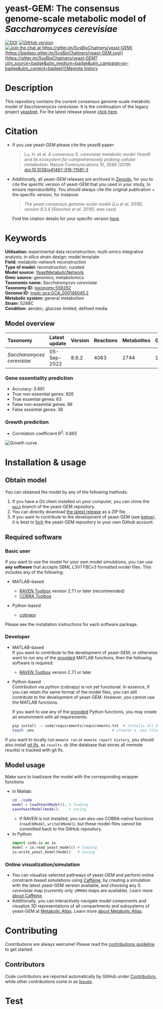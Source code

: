 # yeast-GEM: The consensus genome-scale metabolic model of _Saccharomyces cerevisiae_

[![DOI](https://zenodo.org/badge/52777598.svg)](https://zenodo.org/badge/latestdoi/52777598) [![GitHub version](https://badge.fury.io/gh/sysbiochalmers%2Fyeast-gem.svg)](https://badge.fury.io/gh/sysbiochalmers%2Fyeast-gem) [![Join the chat at https://gitter.im/SysBioChalmers/yeast-GEM](https://badges.gitter.im/SysBioChalmers/yeast-GEM.svg)](https://gitter.im/SysBioChalmers/yeast-GEM?utm_source=badge&utm_medium=badge&utm_campaign=pr-badge&utm_content=badge)[![Memote history](https://github.com/SysBioChalmers/yeast-GEM/workflows/Memote%20history/badge.svg)](https://sysbiochalmers.github.io/yeast-GEM/history_report.html)

# Description

This repository contains the current consensus genome-scale metabolic model of _Saccharomyces cerevisiae_. It is the continuation of the legacy project [yeastnet](https://sourceforge.net/projects/yeast/). For the latest release please [click here](https://github.com/SysBioChalmers/yeast-GEM/releases).

# Citation

* If you use yeast-GEM please cite the yeast8 paper:
  > Lu, H. et al. _A consensus S. cerevisiae metabolic model Yeast8 and its ecosystem for comprehensively probing cellular metabolism._ Nature Communications 10, 3586 (2019). [doi:10.1038/s41467-019-11581-3](https://doi.org/10.1038/s41467-019-11581-3)
* Additionally, all yeast-GEM releases are archived in [Zenodo](https://zenodo.org/badge/latestdoi/52777598), for you to cite the specific version of yeast-GEM that you used in your study, to ensure reproducibility. You should always cite the original publication + the specific version, for instance:
  > _The yeast consensus genome-scale model [Lu et al. 2019], version 8.3.4 [Sánchez et al. 2019], was used._

  Find the citation details for your specific version [here](https://zenodo.org/search?page=1&size=20&q=conceptrecid:%221494182%22&sort=-publication_date&all_versions=True).
  
# Keywords

**Utilisation:** experimental data reconstruction; multi-omics integrative analysis; _in silico_ strain design; model template  
**Field:** metabolic-network reconstruction  
**Type of model:** reconstruction; curated  
**Model source:** [YeastMetabolicNetwork](http://doi.org/10.1038/nbt1492)  
**Omic source:** genomics; metabolomics  
**Taxonomic name:** _Saccharomyces cerevisiae_  
**Taxonomy ID:** [taxonomy:559292](https://identifiers.org/taxonomy:559292)  
**Genome ID:** [insdc.gca:GCA_000146045.2](https://identifiers.org/insdc.gca:GCA_000146045.2)  
**Metabolic system:** general metabolism  
**Strain:** S288C  
**Condition:** aerobic, glucose-limited, defined media  

## Model overview

| Taxonomy | Latest update | Version | Reactions | Metabolites | Genes |
|:-------|:--------------|:------|:------|:----------|:-----|
| _Saccharomyces cerevisiae_ | 05-Sep-2022 | 8.6.2 | 4063 | 2744 | 1160 |

### Gene essentiality prediction

- Accuracy: 0.881
- True non-essential genes: 926
- True essential genes: 63
- False non-essential genes: 96
- False essential genes: 38

### Growth prediction

- Correlation coefficient R<sup>2</sup>: 0.865

![Growth curve](growth.png)

# Installation & usage

## Obtain model

You can obtained the model by any of the following methods:
1. If you have a Git client installed on your computer, you can clone the [`main`](https://github.com/SysBioChalmers/yeast-GEM) branch of the yeast-GEM repository.
2. You can directly download [the latest release](https://github.com/SysBioChalmers/yeast-GEM/releases) as a ZIP file.
3. If you want to contribute to the development of yeast-GEM (see [below](#below)), it is best to [fork](https://github.com/SysBioChalmers/yeast-GEM/fork) the yeast-GEM repository to your own Github account.

## Required software

### Basic user

If you want to use the model for your own model simulations, you can use **any software** that accepts SBML L3V1 FBCv3 formatted model files. This includes any of the following:
* MATLAB-based
  * [RAVEN Toolbox](https://github.com/SysBioChalmers/RAVEN) version 2.7.1 or later (recommended)  
  * [COBRA Toolbox](https://github.com/opencobra/cobratoolbox)

* Python-based
  * [cobrapy](https://github.com/opencobra/cobrapy)  

Please see the installation instructions for each software package.

### Developer

* MATLAB-based  
  If you want to contribute to the development of yeast-GEM, or otherwise want to run any of the [provided](https://github.com/SysBioChalmers/yeast-GEM/tree/main/code) MATLAB functions, then the following software is required:
  * [RAVEN Toolbox](https://github.com/SysBioChalmers/RAVEN) version 2.7.1 or later

* Python-based  
  Contribution via python (cobrapy) is not yet functional. In essence, if you can retain the same format of the model files, you can still contribute to the development of yeast-GEM. However, you cannot use the MATLAB functions.

  If you want to use any of the [provided](https://github.com/SysBioChalmers/yeast-GEM/tree/main/code) Python functions, you may create an environment with all requirements:
  ```bash
  pip install -r code/requirements/requirements.txt  # installs all dependencies
  touch .env                                    # creates a .env file for locating the root
  ```

If you want to locally run `memote run` or `memote report history`, you should also install [git lfs](https://git-lfs.github.com/), as `results.db` (the database that stores all memote results) is tracked with git lfs.

## Model usage

Make sure to load/save the model with the corresponding wrapper functions
* In Matlab:
  ```matlab
  cd ./code
  model = loadYeastModel(); % loading
  saveYeastModel(model);    % saving
  ```
  * If RAVEN is not installed, you can also use COBRA-native functions (`readCbModel`, `writeCbModel`), but these model-files cannot be committed back to the GitHub repository.
* In Python:
  ```python
  import code.io as io
  model = io.read_yeast_model() # loading
  io.write_yeast_model(model)   # saving
  ```

### Online visualization/simulation

* You can visualize selected pathways of yeast-GEM and perform online constraint-based simulations using [Caffeine](https://caffeine.dd-decaf.eu/interactive-map), by creating a simulation with the latest yeast-GEM version available, and choosing any _S. cerevisiae_ map (currently only `iMM904` maps are available). Learn more [about Caffeine](https://caffeine.dd-decaf.eu).
* Additionally, you can interactively navigate model components and visualize 3D representations of all compartments and subsystems of yeast-GEM at [Metabolic Atlas](https://metabolicatlas.org/explore?selected=Yeast-GEM). Learn more [about Metabolic Atlas](https://www.metabolicatlas.org/about).

# Contributing

Contributions are always welcome! Please read the [contributions guideline](https://github.com/SysBioChalmers/yeast-GEM/blob/main/.github/CONTRIBUTING.md) to get started.

## Contributors

Code contributors are reported automatically by GitHub under [Contributors](https://github.com/SysBioChalmers/yeast-GEM/graphs/contributors), while other contributions come in as [Issues](https://github.com/SysBioChalmers/yeast-GEM/issues).

# Test
